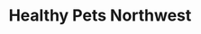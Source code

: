 ---
title: "Healthy Pets Northwest"
url: /portland/healthy-pets-northwest-southeast-woodstock-boulevard/
shop: pet
---